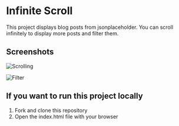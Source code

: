 # Infinite Scroll
This project displays blog posts from jsonplaceholder. You can scroll infinitely to display more posts and filter them.

## Screenshots
![Scrolling](https://github.com/jatanassian/infinite-scroll-js/blob/master/images/recording1.gif?raw=true)

![Filter](https://github.com/jatanassian/infinite-scroll-js/blob/master/images/recording2.gif?raw=true)

## If you want to run this project locally
1. Fork and clone this repository
2. Open the index.html file with your browser